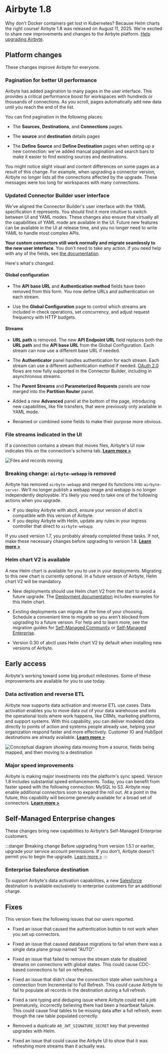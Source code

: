 # Airbyte 1.8

Why don't Docker containers get lost in Kubernetes? Because Helm charts the right course! Airbyte 1.8 was released on August 11, 2025. We're excited to share new improvements and changes to the Airbyte platform. [Help upgrading Airbyte](/platform/operator-guides/upgrading-airbyte).

## Platform changes

These changes improve Airbyte for everyone.

### Pagination for better UI performance

Airbyte has added pagination to many pages in the user interface. This provides a critical performance boost for workspaces with hundreds or thousands of connections. As you scroll, pages automatically add new data until you reach the end of the list. 

<Arcade id="MzPzDliaqgyf2NmlmSWy" title="" paddingBottom="calc(60% + 0px)" />

You can find pagination in the following places:

- The **Sources**, **Destinations**, and **Connections** pages.

- The **source** and **destination** details pages

- The **Define Source** and **Define Destination** pages when setting up a new connection: we've added manual pagination and search bars to make it easier to find existing sources and destinations.

You might notice slight visual and content differences on some pages as a result of this change. For example, when upgrading a connector version, Airbyte no longer lists all the connections affected by the upgrade. These messages were too long for workspaces with many connections.

### Updated Connector Builder user interface

We've aligned the Connector Builder's user interface with the YAML specification it represents. You should find it more intuitive to switch between UI and YAML modes. These changes also ensure that virtually all the capabilities of YAML mode are available in the UI. Future new features can be available in the UI at release time, and you no longer need to write YAML to handle most complex APIs.

**Your custom connectors still work normally and migrate seamlessly to the new user interface**. You don't need to take any action. If you need help with any of the fields, see [the documentation](../platform/next/connector-development/connector-builder-ui/overview).

<Arcade id="mlPEcBzurqOkIFpPXduY" title="" paddingBottom="calc(60% + 0px)" />

Here's what's changed.

#### Global configuration

- The **API base URL** and **Authentication method** fields have been removed from this form. You now define URLs and authentication on each stream.

- Use the **Global Configuration** page to control which streams are included in check operations, set concurrency, and adjust request frequency with HTTP budgets.

#### Streams

- **URL path** is removed. The new **API Endpoint URL** field replaces both the **URL path** and the **API base URL** from the Global Configuration. Each stream can now use a different base URL if needed.

- The **Authenticator** panel handles authentication for each stream. Each stream can use a different authentication method if needed. [OAuth 2.0](/platform/using-airbyte/oauth) flows are now fully supported in the Connector Builder, including in asynchronous streams.

- The **Parent Streams** and **Parameterized Requests** panels are now merged into the **Partition Router** panel.

- Added a new **Advanced** panel at the bottom of the page, introducing new capabilities, like file transfers, that were previously only available in YAML mode.

- Renamed or combined some fields to make their purpose more obvious.

### File streams indicated in the UI

If a connection contains a stream that moves files, Airbyte's UI now indicates this on the connection's schema tab. [**Learn more&nbsp;>**](/platform/next/using-airbyte/sync-files-and-records)

![Files and records moving](../platform/using-airbyte/assets/file-based-stream.png)

### Breaking change: `airbyte-webapp` is removed

Airbyte has removed `airbyte-webapp` and merged its functions into `airbyte-server`. We'll no longer publish a webapp image and webapp is no longer independently deployable. It's likely you need to take one of the following actions when you upgrade.

- If you deploy Airbyte with abctl, ensure your version of abctl is compatible with this version of Airbyte.
- If you deploy Airbyte with Helm, update any rules in your ingress controller that direct to `airbyte-webapp`.

If you used version 1.7, you probably already completed these tasks. If not, make these necessary changes before upgrading to version 1.8. [**Learn more&nbsp;>**](/platform/next/deploying-airbyte/integrations/ingress-1-7)

### Helm chart V2 is available

A new Helm chart is available for you to use in your deployments. Migrating to this new chart is currently optional. In a future version of Airbyte, Helm chart V2 will be mandatory.

- New deployments should use Helm chart V2 from the start to avoid a future upgrade. The [Deployment documentation](/platform/next/deploying-airbyte/) includes examples for this Helm chart.

- Existing deployments can migrate at the time of your choosing. Schedule a convenient time to migrate so you aren't blocked from upgrading to a future version. For help and to learn more, see the migration guides for [Self-Managed Community](#) or [Self-Managed Enterprise](#).

- Version 0.30 of abctl uses Helm chart V2 by default when installing new versions of Airbyte.

## Early access

Airbyte's working toward some big product milestones. Some of these improvements are available for you to use today.

### Data activation and reverse ETL

Airbyte now supports data activation and reverse ETL use cases. Data activation enables you to move data out of your data warehouse and into the operational tools where work happens, like CRMs, marketing platforms, and support systems. With this capability, you can deliver modeled data directly to points of action and systems people already use, helping your organization respond faster and more effectively. Customer IO and HubSpot destinations are already available. [**Learn more&nbsp;>**](/platform/next/move-data/elt-data-activation)

![Conceptual diagram showing data moving from a source, fields being mapped, and then moving to a destination](../platform/move-data/assets/data-activation-concept.png)

### Major speed improvements

Airbyte is making major investments into the platform's sync speed. Version 1.8 includes substantial speed enhancements. Today, you can benefit from faster speed with the following connection: MySQL to S3. Airbyte may enable additional connectors soon to expand the roll out. At a point in the future, this capability will become generally available for a broad set of connectors. [**Learn more&nbsp;>**](/integrations/speed-improvements)

## Self-Managed Enterprise changes

These changes bring new capabilities to Airbyte's Self-Managed Enterprise customers.

:::danger Breaking change
Before upgrading from version 1.5.1 or earlier, upgrade your service account permissions. If you don't, Airbyte doesn't permit you to begin the upgrade. [Learn more&nbsp;>](/platform/enterprise-setup/upgrade-service-account)
:::

### Enterprise Salesforce destination

To support Airbyte's data activation capabilities, a new [Salesforce](../integrations/enterprise-connectors/destination-salesforce) destination is available exclusively to enterprise customers for an additional charge.

## Fixes

This version fixes the following issues that our users reported.

- Fixed an issue that caused the authentication button to not work when you set up connectors.

- Fixed an issue that caused database migrations to fail when there was a single data plane group named "AUTO".

- Fixed an issue that failed to remove the stream state for disabled streams on connections with global states. This could cause CDC-based connections to fail on refreshes.

- Fixed an issue that didn't clear the connection state when switching a connection from Incremental to Full Refresh. This could cause Airbyte to fail to populate all records in the destination during a full refresh.

- Fixed a rare typing and deduping issue where Airbyte could exit a job prematurely, incorrectly believing there had been a heartbeat failure. This could cause final tables to be missing data after a full refresh, even though the raw table populated correctly.

- Removed a duplicate `AB_JWT_SIGNATURE_SECRET` key that prevented upgrades with Helm.

- Fixed an issue that could cause the Airbyte UI to show that it was refreshing more streams than it actually was.
